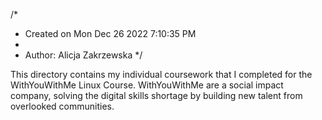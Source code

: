 /*
 * Created on Mon Dec 26 2022 7:10:35 PM
 *
 * Author: Alicja Zakrzewska
 */

 This directory contains my individual coursework that I completed for the WithYouWithMe Linux Course. WithYouWithMe are a social impact company, solving the digital skills shortage by building new talent from overlooked communities.

